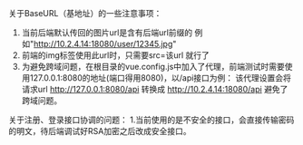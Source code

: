关于BaseURL（基地址）的一些注意事项：
1. 当前后端默认传回的图片url是含有后端url前缀的 例如"http://10.2.4.14:18080/user/12345.jpg"
2. 前端的img标签使用此url时，只需要src=该url 就行了
3. 为避免跨域问题，在根目录的vue.config.js中加入了代理，前端测试时需要使用127.0.0.1:8080的地址(端口得用8080)，以/api接口为例：
该代理设置会将请求url http://127.0.0.1:8080/api 转换成 http://10.2.4.14:18080/api 避免了跨域问题。
   
关于注册、登录接口协调的问题：
1.当前使用的是不安全的接口，会直接传输密码的明文，待后端调试好RSA加密之后改成安全接口。